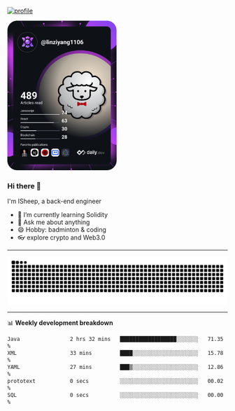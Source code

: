 [![profile](https://user-images.githubusercontent.com/54968314/208005045-e4b42f3b-833d-4242-bfcc-e764865553a2.svg)](https://www.calligrapher.ai/)

<a href="https://app.daily.dev/linziyang1106"><img src="/devcard.png" width="250" alt="ISheep's Dev Card"/></a>

### Hi there 🐏

I'm ISheep, a back-end engineer

- 🔭 I’m currently learning Solidity
- 💬 Ask me about anything
- 😄 Hobby: badminton & coding
- 👓 explore crypto and Web3.0

-------

![](https://raw.githubusercontent.com/ISheepp/ISheepp/output/github-contribution-grid-snake.svg)

-------

📊 **Weekly development breakdown**
<!--START_SECTION:waka-->

```text
Java                2 hrs 32 mins   ██████████████████░░░░░░░   71.35 %
XML                 33 mins         ████░░░░░░░░░░░░░░░░░░░░░   15.78 %
YAML                27 mins         ███▒░░░░░░░░░░░░░░░░░░░░░   12.86 %
prototext           0 secs          ░░░░░░░░░░░░░░░░░░░░░░░░░   00.02 %
SQL                 0 secs          ░░░░░░░░░░░░░░░░░░░░░░░░░   00.00 %
```

<!--END_SECTION:waka-->
